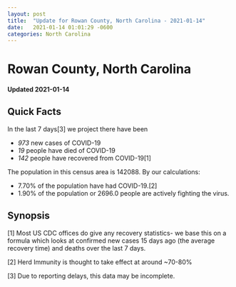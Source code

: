 ```yaml
---
layout: post
title:  "Update for Rowan County, North Carolina - 2021-01-14"
date:   2021-01-14 01:01:29 -0600
categories: North Carolina
---
```


# Rowan County, North Carolina
#### Updated 2021-01-14

## Quick Facts

In the last 7 days[3] we project there have been
- *973* new cases of COVID-19
- *19* people have died of COVID-19
- *142* people have recovered from COVID-19[1]

The population in this census area is 142088. By our calculations:
- 7.70% of the population have had COVID-19.[2]
- 1.90% of the population or 2696.0 people are actively fighting the virus.

## Synopsis




[1] Most US CDC offices do give any recovery statistics- we base this on a formula which looks at confirmed new cases
15 days ago (the average recovery time) and deaths over the last 7 days.

[2] Herd Immunity is thought to take effect at around ~70-80%

[3] Due to reporting delays, this data may be incomplete.
 
    